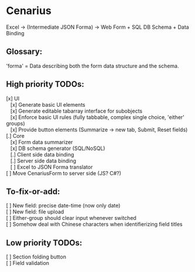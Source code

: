 # Cenarius
Excel -> (Intermediate JSON Forma) -> Web Form + SQL DB Schema + Data Binding

## Glossary:
'forma' = Data describing both the form data structure and the schema.

## High priority TODOs:
[x] UI<br>
&nbsp;&nbsp;&nbsp;[x] Generate basic UI elements<br>
&nbsp;&nbsp;&nbsp;[x] Generate editable tabarray interface for subobjects<br>
&nbsp;&nbsp;&nbsp;[x] Enforce basic UI rules (fully tabbable, complex single choice, 'either' groups)<br>
&nbsp;&nbsp;&nbsp;[x] Provide button elements (Summarize -> new tab, Submit, Reset fields)<br>
[.] Core<br>
&nbsp;&nbsp;&nbsp;[x] Form data summarizer<br>
&nbsp;&nbsp;&nbsp;[x] DB schema generator (SQL/NoSQL)<br>
&nbsp;&nbsp;&nbsp;[.] Client side data binding<br>
&nbsp;&nbsp;&nbsp;[.] Server side data binding<br>
&nbsp;&nbsp;&nbsp;[ ] Excel to JSON Forma translator<br>
[ ] Move CenariusForm to server side (JS? C#?)<br>
## To-fix-or-add:
[ ] New field: precise date-time (now only date)<br>
[ ] New field: file upload<br>
[ ] Either-group should clear input whenever switched<br>
[ ] Somehow deal with Chinese characters when identifierizing field titles<br>
## Low priority TODOs:
[ ] Section folding button<br>
[ ] Field validation<br>